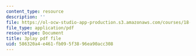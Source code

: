 ```yaml
---
content_type: resource
description: ''
file: https://ol-ocw-studio-app-production.s3.amazonaws.com/courses/18-01sc-single-variable-calculus-fall-2010/586320a4e461fb095f3896ea90acc308_KhwQKE_tld0.pdf
file_type: application/pdf
resourcetype: Document
title: 3play pdf file
uid: 586320a4-e461-fb09-5f38-96ea90acc308
---
```

